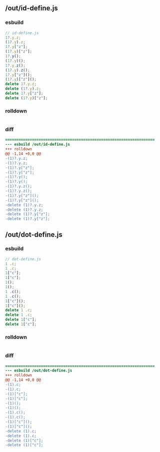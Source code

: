 ## /out/id-define.js
### esbuild
```js
// id-define.js
1?.y.z;
(1?.y).z;
1?.y["z"];
(1?.y)["z"];
1?.y();
(1?.y)();
1?.y.z();
(1?.y).z();
1?.y["z"]();
(1?.y)["z"]();
delete 1?.y.z;
delete (1?.y).z;
delete 1?.y["z"];
delete (1?.y)["z"];
```
### rolldown
```js

```
### diff
```diff
===================================================================
--- esbuild	/out/id-define.js
+++ rolldown	
@@ -1,14 +0,0 @@
-(1)?.y.z;
-(1)?.y.z;
-(1)?.y["z"];
-(1)?.y["z"];
-(1)?.y();
-(1)?.y();
-(1)?.y.z();
-(1)?.y.z();
-(1)?.y["z"]();
-(1)?.y["z"]();
-delete (1)?.y.z;
-delete (1)?.y.z;
-delete (1)?.y["z"];
-delete (1)?.y["z"];

```
## /out/dot-define.js
### esbuild
```js
// dot-define.js
1 .c;
1 .c;
1["c"];
1["c"];
1();
1();
1 .c();
1 .c();
1["c"]();
1["c"]();
delete 1 .c;
delete 1 .c;
delete 1["c"];
delete 1["c"];
```
### rolldown
```js

```
### diff
```diff
===================================================================
--- esbuild	/out/dot-define.js
+++ rolldown	
@@ -1,14 +0,0 @@
-(1).c;
-(1).c;
-(1)["c"];
-(1)["c"];
-(1)();
-(1)();
-(1).c();
-(1).c();
-(1)["c"]();
-(1)["c"]();
-delete (1).c;
-delete (1).c;
-delete (1)["c"];
-delete (1)["c"];

```
